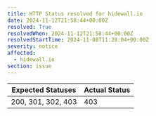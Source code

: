 ```yaml
---
title: HTTP Status resolved for hidewall.io
date: 2024-11-12T21:58:44+00:00Z
resolved: True
resolvedWhen: 2024-11-12T21:58:44+00:00Z
resolvedStartTime: 2024-11-08T11:28:04+00:00Z
severity: notice
affected:
  - hidewall.io
section: issue
---
```


| Expected Statuses | Actual Status  |
|-------------------|----------------|
| 200, 301, 302, 403 | 403 |

